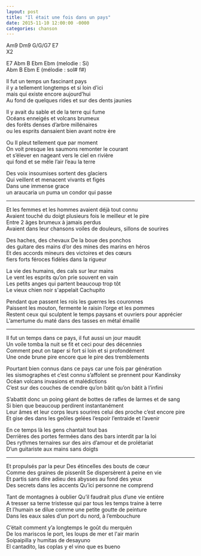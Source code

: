 ```yaml
---
layout: post
title: "Il était une fois dans un pays"
date: 2015-11-10 12:00:00 -0000
categories: chanson
---
```


Am9 Dm9 G/G/G7 E7  
X2

E7 Abm B Ebm Ebm (melodie : Si)  
Abm B Ebm E (mélodie : sol# f#)

Il fut un temps un fascinant pays  
il y a tellement longtemps et si loin d’ici  
mais qui existe encore aujourd’hui  
Au fond de quelques rides et sur des dents jaunies

Il y avait du sable et de la terre qui fume  
Océans enneigés et volcans brumeux  
des forêts denses d’arbre millénaires  
ou les esprits dansaient bien avant notre ère

Ou Il pleut tellement que par moment  
On voit presque les saumons remonter le courant  
et s’élever en nageant vers le ciel en rivière  
qui fond et se mêle l’air l’eau la terre

Des voix insoumises sortent des glaciers  
Qui veillent et menacent vivants et figés  
Dans une immense grace  
un araucaria un puma un condor qui passe

---

Et les femmes et les hommes avaient déjà tout connu  
Avaient touché du doigt plusieurs fois le meilleur et le pire  
Entre 2 âges brumeux à jamais perdus  
Avaient dans leur chansons voiles de douleurs, sillons de sourires

Des haches, des chevaux
De la boue des ponchos  
des guitare des mains d’or
des mines des marins en héros  
Et des accords mineurs des victoires et des cœurs  
fiers forts féroces fidèles dans la rigueur

La vie des humains, des cals sur leur mains  
Le vent les esprits qu’on prie souvent en vain  
Les petits anges qui partent beaucoup trop tôt  
Le vieux chien noir s'appelait Cachupito

Pendant que passent les rois les guerres les couronnes  
Paissent les mouton, fermente le raisin l’orge et les pommes  
Restent ceux qui sculptent le temps paysans et ouvriers pour apprécier  
L’amertume du maté dans des tasses en métal émaillé

---

Il fut un temps dans ce pays, il fut aussi un jour maudit  
Un voile tomba la nuit se fit et ceci pour des décennies  
Comment peut on taper si fort si loin et si profondément  
Une onde brune pire encore que le pire des tremblements

Pourtant bien connus dans ce pays car une fois par génération  
les sismographes et c’est connu s’affolent se prennent pour Kandinsky  
Océan volcans invasions et malédictions  
C’est sur des couches de cendre qu’on bâtit qu’on bâtit à l’infini

S’abattit donc un poing géant de bottes de rafles de larmes et de sang  
Si bien que beaucoup perdirent instantanément  
Leur âmes et leur corps leurs sourires celui des proche c’est encore pire  
Et gise des dans les geôles gelées l’espoir l’entraide et l’avenir

En ce temps là les gens chantait tout bas  
Derrières des portes fermées dans des bars interdit par la loi  
Des rythmes ternaires sur des airs d’amour et de prolétariat  
D’un guitariste aux mains sans doigts

---

Et propulsés par la peur
Des étincelles des bouts de cœur  
Comme des graines de pissenlit
Se dispersèrent à peine en vie  
Et partis sans dire adieu
des abysses au fond des yeux  
Des secrets dans les accents
Qu’ici personne ne comprend

Tant de montagnes à oublier
Qu’il faudrait plus d’une vie entière  
A tresser sa terne tristesse
qui par tous les temps traine à terre  
Et l’humain se dilue comme une petite goutte de peinture  
Dans les eaux sales d’un port du nord, à l’embouchure

C’était comment y’a longtemps le goût du merquèn  
De los mariscos le port, les loups de mer et l'air marin  
Soipaipilla y humitas de desayuno  
El cantadito, las coplas y el vino que es bueno
